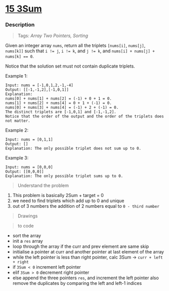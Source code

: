 # <a href="https://leetcode.com/problems/3sum/?envType=study-plan-v2&envId=top-interview-150">15 3Sum</a>

### Description

> Tags: *Array Two Pointers, Sorting*

Given an integer array `nums`, return all the triplets `[nums[i]`, `nums[j]`, `nums[k]]` such that `i != j`, `i != k`, and `j != k`, and `nums[i] + nums[j] + nums[k] == 0`.

Notice that the solution set must not contain duplicate triplets.



Example 1:
```
Input: nums = [-1,0,1,2,-1,-4]
Output: [[-1,-1,2],[-1,0,1]]
Explanation: 
nums[0] + nums[1] + nums[2] = (-1) + 0 + 1 = 0.
nums[1] + nums[2] + nums[4] = 0 + 1 + (-1) = 0.
nums[0] + nums[3] + nums[4] = (-1) + 2 + (-1) = 0.
The distinct triplets are [-1,0,1] and [-1,-1,2].
Notice that the order of the output and the order of the triplets does not matter.
```
Example 2:
```
Input: nums = [0,1,1]
Output: []
Explanation: The only possible triplet does not sum up to 0.
```
Example 3:
```
Input: nums = [0,0,0]
Output: [[0,0,0]]
Explanation: The only possible triplet sums up to 0.
```
  
> Understand the problem

1. This problem is basically 2Sum + target = 0
1. we need to find triplets which add up to 0 and unique
1. out of 3 numbers the addition of 2 numbers equal to `0 - third number`

> Drawings

<!-- <img src="" alt="img"/> -->

> to code

- sort the array
- init a `res` array
- loop through the array if the curr and prev element are same skip
- initialise a pointer at curr and another pointer at last element of the array
- while the left pointer is less than right pointer, calc 3Sum -> `curr + left + right`
- if `3Sum < 0` increment left pointer
- elif `3Sum > 0` decrement right pointer
- else append the three pointers `res`, and increment the left pointer also remove the duplicates by comparing the left and left-1 indices